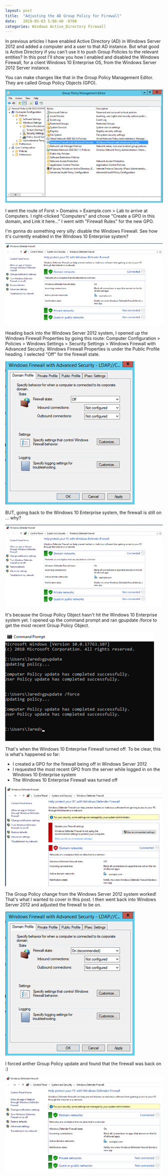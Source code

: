 ```yaml
---
layout: post
title:  "Adjusting the AD Group Policy for Firewall"
date:   2019-05-03 5:00:40 -0700
categories: Windows Active_Directory Firewall
---
```


In previous articles I have enabled Active Directory (AD) in Windows Server 2012 and added a computer and a user to that AD instance. But what good is Active Directory if you can't use it to push Group Policies to the relevant entities? In this post I'll show you how I enabled and disabled the Windows Firewall, for a client Windows 10 Enterprise OS, from the Windows Server 2012 Server instance.

You can make changes like that in the Group Policy Management Editor. They are called Group Policy Objects (GPO).

![select-windows-firewall-settings](/assets/2019-04-06-add-group-policy/select-windows-firewall-settings.PNG)

I went the route of Forst > Domains > Example.com > Lab to arrive at Computers. I right-clicked "Computers" and chose "Create a GPO in this domain, and Link it here..." I went with "Firewall Rules" for the new GPO.

I'm gonna do something very silly: disable the Windows Firewall. See how it's currently enabled in the Windows 10 Enterprise system?

![firewall-is-on](/assets/2019-04-06-add-group-policy/firewall-is-on.PNG)

Heading back into the Windows Server 2012 system, I opened up the Windows Firewall Properties by going this route: Computer Configuration > Policies > Windows Settings > Security Settings > Windows Firewall with Advanced Security. Windows Firewall Properties is under the Public Profile heading. I selected "Off" for the firewall state.

![turn-firewall-off](/assets/2019-04-06-add-group-policy/turn-firewall-off.PNG)

BUT, going back to the Windows 10 Enterprise system, the firewall is still on ... why?

![firewall-is-on](/assets/2019-04-06-add-group-policy/firewall-is-on.PNG)

It's because the Group Policy Object hasn't hit the Windows 10 Enterprise system yet. I opened up the command prompt and ran gpupdate /force to get the most recent Group Policy Object.

![gpupdate-force](/assets/2019-04-06-add-group-policy/gpupdate-force.PNG)

That's when the Windows 10 Enterprise Firewall turned off. To be clear, this is what's happened so far:

* I created a GPO for the firewall being off in Windows Server 2012
* I requested the most recent GPO from the server while logged in on the Windows 10 Enterprise system
* The Windows 10 Enterprise Firewall was turned off

![windows-firewall-off](/assets/2019-04-06-add-group-policy/windows-firewall-off.PNG)

The Group Policy change from the Windows Server 2012 system worked! That's what I wanted to cover in this post. I then went back into Windows Server 2012 and adjusted the firewall to be on.

![FINAL-windows-firewall-now-on](/assets/2019-04-06-add-group-policy/FINAL-windows-firewall-now-on.PNG)

I forced anther Group Policy update and found that the firewall was back on :)

![FINAL-windows-firewall-back-on](/assets/2019-04-06-add-group-policy/FINAL-windows-firewall-back-on.PNG)
